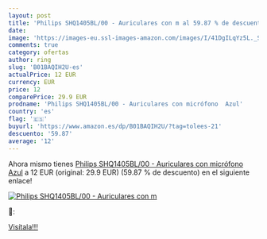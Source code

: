 ```yaml
---
layout: post
title: 'Philips SHQ1405BL/00 - Auriculares con m al 59.87 % de descuento'
date: 
image: 'https://images-eu.ssl-images-amazon.com/images/I/41DgILqYz5L._SL200_.jpg'
comments: true
category: ofertas
author: ring
slug: 'B01BAQIH2U-es'
actualPrice: 12 EUR
currency: EUR
price: 12
comparePrice: 29.9 EUR
prodname: 'Philips SHQ1405BL/00 - Auriculares con micrófono  Azul'
country: 'es'
flag: '🇪🇸'
buyurl: 'https://www.amazon.es/dp/B01BAQIH2U/?tag=tolees-21'
descuento: '59.87'
average: '12'
---
```


Ahora mismo tienes [Philips SHQ1405BL/00 - Auriculares con micrófono  Azul](https://www.amazon.es/dp/B01BAQIH2U/?tag=tolees-21) a 12 EUR (original: 29.9 EUR) (59.87 %  de descuento) en el siguiente enlace!

[![Philips SHQ1405BL/00 - Auriculares con m](https://images-eu.ssl-images-amazon.com/images/I/41DgILqYz5L._SL200_.jpg)](https://www.amazon.es/dp/B01BAQIH2U/?tag=tolees-21)

🔎:


[Visítala!!!](https://www.amazon.es/dp/B01BAQIH2U/?tag=tolees-21)
